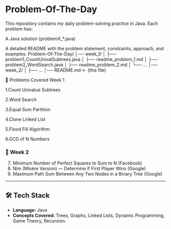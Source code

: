 # Problem-Of-The-Day

This repository contains my daily problem-solving practice in Java.
Each problem has:

A Java solution (problemX\_\*.java)

A detailed README with the problem statement, constraints, approach, and examples.
Problem-Of-The-Day/
│── week_1/
│ ├── problem1_CountUnivalSubtrees.java
│ ├── readme_problem_1.md
│ ├── problem2_WordSearch.java
│ ├── readme_problem_2.md
│ └── ...
│── week_2/
│ ├── ...
│── README.md ← (this file)

📝 Problems Covered
Week 1

1.Count Univalue Subtrees

2.Word Search

3.Equal Sum Partition

4.Clone Linked List

5.Flood Fill Algorithm

6.GCD of N Numbers

### 📅 Week 2

7. Minimum Number of Perfect Squares to Sum to N (Facebook)
8. Nim (Misère Version) — Determine if First Player Wins (Google)
9. Maximum Path Sum Between Any Two Nodes in a Binary Tree (Google)

---

## 🛠 Tech Stack

- **Language:** Java
- **Concepts Covered:** Trees, Graphs, Linked Lists, Dynamic Programming, Game Theory, Recursion.
